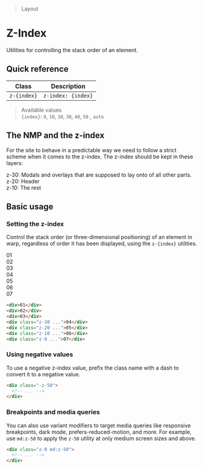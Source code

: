 > Layout

# Z-Index

Utilities for controlling the stack order of an element.

## Quick reference

| Class       | Description           |
|-------------|-----------------------|
| `z-{index}` | `z-index: {index}`    |

> Available values <br />
> `{index}`: `0`, `10`, `20`, `30`, `40`, `50` , `auto`

## The NMP and the z-index
For the site to behave in a predictable way we need to follow a strict scheme when it comes to the z-index. The z-index should be kept in these layers:

z-30: Modals and overlays that are supposed to lay onto of all other parts.<br />
z-20: Header<br />
z-10: The rest<br />

<!--
#TODO: Z-index should probably be kept to a bare minimum. Everything has a defined place within the 3 values used today in the FINN platform. Suggest we just support 0, 10, 20, 30, and Auto unless there is a reason to support more.  We might want to make these 3 into semantic z-index classes and maybe have some free-range z-indexes z-0 to z-9 including negatives, these would never interfere with the important ones mentioned above no matter if used in the same stacking-context (which is unlikely anyways)
-->

## Basic usage

### Setting the z-index

Control the stack order (or three-dimensional positioning) of an element in warp, regardless of order it has been displayed, using the `z-{index}` utilities.

<container>
  <div class="flex justify-center -space-x-24 pd-font-mono pd-text-white pd-text-sm font-bold">
    <div class="w-80 h-80 rounded-full flex items-center justify-center pd-bg-pink-500 z-0 border">01</div>
    <div class="w-80 h-80 rounded-full flex items-center justify-center pd-bg-fuchsia-500 z-10 border">02</div>
    <div class="w-80 h-80 rounded-full flex items-center justify-center pd-bg-purple-500 z-20 border">03</div>
    <div class="w-80 h-80 rounded-full flex items-center justify-center pd-bg-violet-500 z-30 border">04</div>
    <div class="w-80 h-80 rounded-full flex items-center justify-center pd-bg-indigo-500 z-20 border">05</div>
    <div class="w-80 h-80 rounded-full flex items-center justify-center pd-bg-blue-500 z-10 border">06</div>
    <div class="w-80 h-80 rounded-full flex items-center justify-center pd-bg-cyan-500 z-0 border">07</div>
  </div>
</container>

```html
<div>01</div>
<div>02</div>
<div>03</div>
<div class="z-30 ...">04</div>
<div class="z-20 ...">05</div>
<div class="z-10 ...">06</div>
<div class="z-0 ...">07</div>
```

### Using negative values
To use a negative z-index value, prefix the class name with a dash to convert it to a negative value.

```html
<div class="-z-50">
  <!-- ... -->
</div>
```

### Breakpoints and media queries
You can also use variant modifiers to target media queries like responsive breakpoints, dark mode, prefers-reduced-motion, and more. For example, use `md:z-50` to apply the `z-50` utility at only medium screen sizes and above.

```html
<div class="z-0 md:z-50">
  <!-- ... -->
</div>
```
